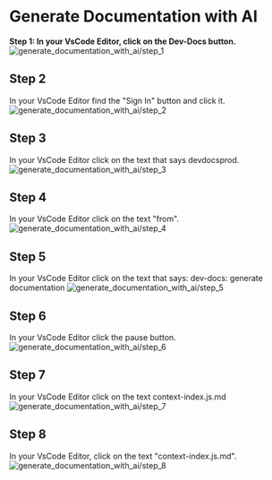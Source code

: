 
  
  # Generate Documentation with AI

**Step 1: In your VsCode Editor, click on the Dev-Docs button.**
![generate_documentation_with_ai/step_1](/img/generate_documentation_with_ai/step_1.png)

## Step 2
In your VsCode Editor find the "Sign In" button and click it.
![generate_documentation_with_ai/step_2](/img/generate_documentation_with_ai/step_2.png)

## Step 3
In your VsCode Editor click on the text that says devdocsprod.
![generate_documentation_with_ai/step_3](/img/generate_documentation_with_ai/step_3.png)

## Step 4
In your VsCode Editor click on the text "from".
![generate_documentation_with_ai/step_4](/img/generate_documentation_with_ai/step_4.png)

## Step 5
In your VsCode Editor click on the text that says: dev-docs: generate documentation
![generate_documentation_with_ai/step_5](/img/generate_documentation_with_ai/step_5.png)

## Step 6
In your VsCode Editor click the pause button.
![generate_documentation_with_ai/step_6](/img/generate_documentation_with_ai/step_6.png)

## Step 7
In your VsCode Editor click on the text context-index.js.md
![generate_documentation_with_ai/step_7](/img/generate_documentation_with_ai/step_7.png)

## Step 8
In your VsCode Editor, click on the text "context-index.js.md".
![generate_documentation_with_ai/step_8](/img/generate_documentation_with_ai/step_8.png)
  
  